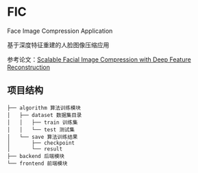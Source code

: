 # FIC

Face Image Compression Application

基于深度特征重建的人脸图像压缩应用

参考论文：[Scalable Facial Image Compression with Deep Feature Reconstruction](https://arxiv.org/abs/1903.05921v1)

## 项目结构

```
├── algorithm 算法训练模块
│   ├── dataset 数据集目录
│   │   ├── train 训练集
│   │   └── test 测试集
│   └── save 算法训练结果
│       ├── checkpoint
│       └── result
├── backend 后端模块
└── frontend 前端模块
```

